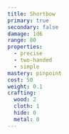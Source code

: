 ```yaml
---
title: Shortbow
primary: true
secondary: false
damage: 1d6
range: 80
properties:
  - precise
  - two-handed
  - simple
mastery: pinpoint
cost: 50
weight: 0.1
crafting:
  wood: 2
  cloth: 1
  hide: 0
  metal: 0
---
```

